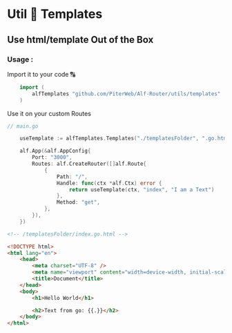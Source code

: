 # Util 🧩 Templates

## Use html/template Out of the Box

### Usage :

Import it to your code 🔠

```go
    import (
        alfTemplates "github.com/PiterWeb/Alf-Router/utils/templates"
    )
```

Use it on your custom Routes

```go
// main.go

    useTemplate := alfTemplates.Templates("./templatesFolder", ".go.html")

    alf.App(&alf.AppConfig{
    	Port: "3000",
    	Routes: alf.CreateRouter([]alf.Route{
    		{
				Path: "/",
				Handle: func(ctx *alf.Ctx) error {
					return useTemplate(ctx, "index", "I am a Text")
				},
				Method: "get",
			},
    	}),
    })
```

```html
<!-- /templatesFolder/index.go.html -->

<!DOCTYPE html>
<html lang="en">
    <head>
        <meta charset="UTF-8" />
        <meta name="viewport" content="width=device-width, initial-scale=1.0" />
        <title>Document</title>
    </head>
    <body>
        <h1>Hello World</h1>

        <h2>Text from go: {{.}}</h2>
    </body>
</html>
```
